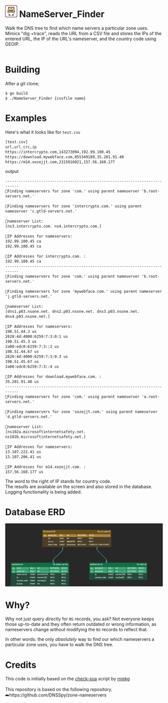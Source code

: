 # [![baby-gopher](https://raw.githubusercontent.com/drnic/babygopher-site/gh-pages/images/babygopher-logo-small.png)](http://www.babygopher.org) NameServer_Finder

Walk the DNS tree to find which name servers a particular zone uses. Mimics "dig +trace", reads the URL from a CSV file and stores the IPs of the entered URL, the IP of the URL's nameserver, and the country code using GEOIP.<br><br>

# Building

After a git clone;

```
$ go build
$ ./NameServer_Finder {csvfile name}
```

# Examples

Here's what it looks like for `test.csv`

```
[test.csv]
url,url_crc,ip
https://intercrypto.com,143273094,192.99.100.45
https://download.mywebface.com,855349189,35.201.91.40
https://m14.xozejjt.com,2315816021,157.56.160.177
```

output

```
----------------------------------------------------------------------------
🔎Finding nameservers for zone 'com.' using parent nameserver 'b.root-servers.net.'

🔎Finding nameservers for zone 'intercrypto.com.' using parent nameserver 'c.gtld-servers.net.'

📜nameserver List:
[ns3.intercrypto.com. ns4.intercrypto.com.]

📜IP Addresses for nameservers:
192.99.100.45 ca
192.99.100.45 ca

📜IP Addresses for intercrypto.com. :
192.99.100.45 ca
----------------------------------------------------------------------------
🔎Finding nameservers for zone 'com.' using parent nameserver 'k.root-servers.net.'

🔎Finding nameservers for zone 'mywebface.com.' using parent nameserver 'j.gtld-servers.net.'

📜nameserver List:
[dns1.p03.nsone.net. dns2.p03.nsone.net. dns3.p03.nsone.net. dns4.p03.nsone.net.]

📜IP Addresses for nameservers:
198.51.44.3 us
2620:4d:4000:6259:7:3:0:1 us
198.51.45.3 us
2a00:edc0:6259:7:3::2 us
198.51.44.67 us
2620:4d:4000:6259:7:3:0:3 us
198.51.45.67 us
2a00:edc0:6259:7:3::4 us

📜IP Addresses for download.mywebface.com. :
35.201.91.40 us
----------------------------------------------------------------------------
🔎Finding nameservers for zone 'com.' using parent nameserver 'a.root-servers.net.'

🔎Finding nameservers for zone 'xozejjt.com.' using parent nameserver 'd.gtld-servers.net.'

📜nameserver List:
[ns102a.microsoftinternetsafety.net. ns102b.microsoftinternetsafety.net.]

📜IP Addresses for nameservers:
13.107.222.41 us
13.107.206.41 us

📜IP Addresses for m14.xozejjt.com. :
157.56.160.177 us

```

The word to the right of IP stands for country code.<br>
The results are available on the screen and also stored in the database. <br>
Logging functionality is being added.

# Database ERD

![asd](images/image.png)
<br>

# Why?

Why not just query directly for `NS` records, you ask? Not everyone keeps those up-to-date and they often return outdated or wrong information, as nameservers change without modifying the `NS` records to reflect that.

In other words: the only _absolutely_ way to find our which nameservers a particular zone uses, you have to walk the DNS tree.

# Credits

This code is initially based on the [check-soa](https://github.com/miekg/exdns/tree/master/check-soa) script by [miekg](https://github.com/miekg)
<br><br>
This repository is based on the following repository.<br>
➡️https://github.com/DNSSpy/zone-nameservers
